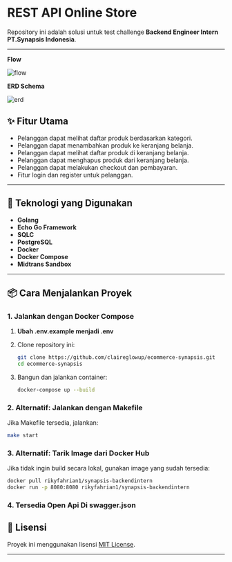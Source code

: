 <!-- @format -->

# **REST API Online Store**

Repository ini adalah solusi untuk test challenge **Backend Engineer Intern PT.Synapsis Indonesia**.

---

**Flow**

![flow](https://i.pinimg.com/736x/c8/1d/4b/c81d4b034203100c3e9d13c8ca3d4d80.jpg)

**ERD Schema**

![erd](https://i.pinimg.com/736x/62/eb/8d/62eb8d7d5f7e3703012795d7f38b1855.jpg)

## **✨ Fitur Utama**

- Pelanggan dapat melihat daftar produk berdasarkan kategori.
- Pelanggan dapat menambahkan produk ke keranjang belanja.
- Pelanggan dapat melihat daftar produk di keranjang belanja.
- Pelanggan dapat menghapus produk dari keranjang belanja.
- Pelanggan dapat melakukan checkout dan pembayaran.
- Fitur login dan register untuk pelanggan.

---

## **🚀 Teknologi yang Digunakan**

- **Golang**
- **Echo Go Framework**
- **SQLC**
- **PostgreSQL**
- **Docker**
- **Docker Compose**
- **Midtrans Sandbox**

---

## **📦 Cara Menjalankan Proyek**

### **1. Jalankan dengan Docker Compose**

1. **Ubah .env.example menjadi .env**

2. Clone repository ini:
   ```bash
   git clone https://github.com/claireglowup/ecommerce-synapsis.git
   cd ecommerce-synapsis
   ```
3. Bangun dan jalankan container:
   ```bash
   docker-compose up --build
   ```

### **2. Alternatif: Jalankan dengan Makefile**

Jika Makefile tersedia, jalankan:

```bash
make start
```

### **3. Alternatif: Tarik Image dari Docker Hub**

Jika tidak ingin build secara lokal, gunakan image yang sudah tersedia:

```bash
docker pull rikyfahrian1/synapsis-backendintern
docker run -p 8080:8080 rikyfahrian1/synapsis-backendintern
```

### **4. Tersedia Open Api Di swagger.json**

## **📜 Lisensi**

Proyek ini menggunakan lisensi [MIT License](LICENSE).

---
